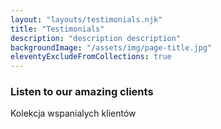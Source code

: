 ```yaml
---
layout: "layouts/testimonials.njk"
title: "Testimonials"
description: "description description"
backgroundImage: "/assets/img/page-title.jpg"
eleventyExcludeFromCollections: true
---
```


### Listen to our amazing clients

Kolekcja wspanialych klientów

